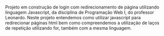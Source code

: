 Projeto em construção de login com redirecionamento de página utilizando linguagem Javascript, da disciplina de Programação Web I, do professor Leonardo.
Neste projeto entendemos como utilizar javascript para redirecionar páginas html bem como compreendemos a utilização de laços de repetição utilizando for, também com a mesma linguagem.
